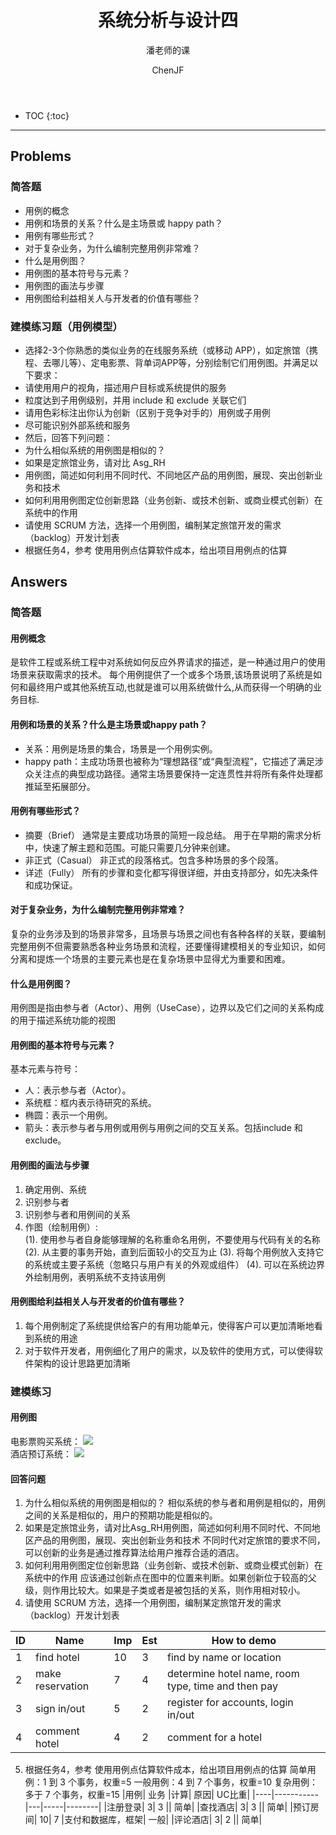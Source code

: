 ﻿---  
layout: post  
title: "系统分析与设计四"  
subtitle: "潘老师的课"  
author: "ChenJF"  
header-img: "img/post-bg-imgs/2-systems-analysis-design.jpg"  
header-mask: 0.4  
catalog: true
tags:  系统分析与设计
---

* TOC
{:toc}

---
## Problems
### 简答题
* 用例的概念
* 用例和场景的关系？什么是主场景或 happy path？
* 用例有哪些形式？
* 对于复杂业务，为什么编制完整用例非常难？
* 什么是用例图？
* 用例图的基本符号与元素？
* 用例图的画法与步骤
* 用例图给利益相关人与开发者的价值有哪些？

### 建模练习题（用例模型）
* 选择2-3个你熟悉的类似业务的在线服务系统（或移动 APP），如定旅馆（携程、去哪儿等）、定电影票、背单词APP等，分别绘制它们用例图。并满足以下要求：
 * 请使用用户的视角，描述用户目标或系统提供的服务
 * 粒度达到子用例级别，并用 include 和 exclude 关联它们
 * 请用色彩标注出你认为创新（区别于竞争对手的）用例或子用例
 * 尽可能识别外部系统和服务
* 然后，回答下列问题：
 * 为什么相似系统的用例图是相似的？
 * 如果是定旅馆业务，请对比 Asg_RH  
 * 用例图，简述如何利用不同时代、不同地区产品的用例图，展现、突出创新业务和技术
 * 如何利用用例图定位创新思路（业务创新、或技术创新、或商业模式创新）在系统中的作用
 * 请使用 SCRUM 方法，选择一个用例图，编制某定旅馆开发的需求（backlog）开发计划表
 * 根据任务4，参考 使用用例点估算软件成本，给出项目用例点的估算

## Answers
### 简答题
#### 用例概念
是软件工程或系统工程中对系统如何反应外界请求的描述，是一种通过用户的使用场景来获取需求的技术。 每个用例提供了一个或多个场景,该场景说明了系统是如何和最终用户或其他系统互动,也就是谁可以用系统做什么,从而获得一个明确的业务目标.
#### 用例和场景的关系？什么是主场景或happy path？
* 关系：用例是场景的集合，场景是一个用例实例。
* happy path：主成功场景也被称为“理想路径”或“典型流程”，它描述了满足涉众关注点的典型成功路径。通常主场景要保持一定连贯性并将所有条件处理都推延至拓展部分。

#### 用例有哪些形式？
* 摘要（Brief）
通常是主要成功场景的简短一段总结。
用于在早期的需求分析中，快速了解主题和范围。可能只需要几分钟来创建。
* 非正式（Casual）
非正式的段落格式。包含多种场景的多个段落。
* 详述（Fully）
所有的步骤和变化都写得很详细，并由支持部分，如先决条件和成功保证。

#### 对于复杂业务，为什么编制完整用例非常难？
复杂的业务涉及到的场景非常多，且场景与场景之间也有各种各样的关联，要编制完整用例不但需要熟悉各种业务场景和流程，还要懂得建模相关的专业知识，如何分离和提炼一个场景的主要元素也是在复杂场景中显得尤为重要和困难。
#### 什么是用例图？
用例图是指由参与者（Actor）、用例（UseCase），边界以及它们之间的关系构成的用于描述系统功能的视图

#### 用例图的基本符号与元素？
基本元素与符号：
 * 人：表示参与者（Actor）。
 * 系统框：框内表示待研究的系统。
 * 椭圆：表示一个用例。
 * 箭头：表示参与者与用例或用例与用例之间的交互关系。包括include 和 exclude。

#### 用例图的画法与步骤
1. 确定用例、系统
2. 识别参与者
3. 识别参与者和用例间的关系
4. 作图（绘制用例）:  
    (1). 使用参与者自身能够理解的名称重命名用例，不要使用与代码有关的名称
    (2). 从主要的事务开始，直到后面较小的交互为止
    (3). 将每个用例放入支持它的系统或主要子系统（忽略只与用户有关的外观或组件）
    (4). 可以在系统边界外绘制用例，表明系统不支持该用例

#### 用例图给利益相关人与开发者的价值有哪些？
1. 每个用例制定了系统提供给客户的有用功能单元，使得客户可以更加清晰地看到系统的用途
2. 对于软件开发者，用例细化了用户的需求，以及软件的使用方式，可以使得软件架构的设计思路更加清晰

### 建模练习
#### 用例图
电影票购买系统：
![](/img/post-bg-imgs/in-post/SWSAD-in/uc1.png)  
酒店预订系统：
![](/img/post-bg-imgs/in-post/SWSAD-in/uc2.png)

#### 回答问题
1. 为什么相似系统的用例图是相似的？
相似系统的参与者和用例是相似的，用例之间的关系是相似的，用户的预期功能是相似的。
2. 如果是定旅馆业务，请对比Asg_RH用例图，简述如何利用不同时代、不同地区产品的用例图，展现、突出创新业务和技术
不同时代对定旅馆的要求不同，可以创新的业务是通过推荐算法给用户推荐合适的酒店。
3. 如何利用用例图定位创新思路（业务创新、或技术创新、或商业模式创新）在系统中的作用
应该通过创新点在图中的位置来判断。如果创新位于较高的父级，则作用比较大。如果是子类或者是被包括的关系，则作用相对较小。
4. 请使用 SCRUM 方法，选择一个用例图，编制某定旅馆开发的需求（backlog）开发计划表

|ID	|Name|	Imp|	Est|	How to demo|
|---|---|------|------|--------|
|1	|find hotel|	10|	3|	find by name or location|
|2	|make reservation|	7|	4|	determine hotel name, room type, time and then pay 
|3	|sign in/out|	5|	2|	register for accounts, login in/out|
|4	|comment hotel|	4|	2|	comment for a hotel|
5. 根据任务4，参考 使用用例点估算软件成本，给出项目用例点的估算
简单用例：1 到 3 个事务，权重=5
一般用例：4 到 7 个事务，权重=10
复杂用例：多于 7 个事务，权重=15
|用例|	业务	|计算|	原因|	UC比重|
|----|-----------|---|-----|--------|
|注册登录|	3|	3	||	简单|
|查找酒店|	3|	3	||	简单|
|预订房间|	10|	7	|支付和数据库，框架|	一般|
|评论酒店|	3|	2	||	简单|